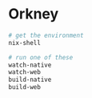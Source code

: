 # Orkney

```sh
# get the environment
nix-shell

# run one of these
watch-native
watch-web
build-native
build-web
```
